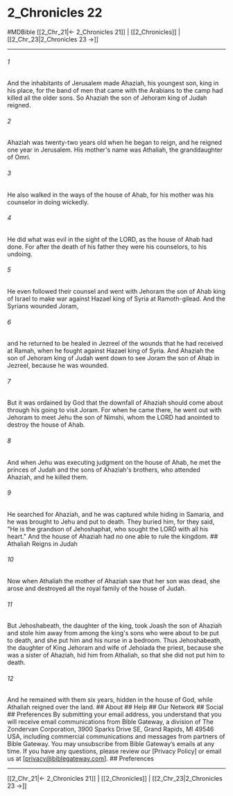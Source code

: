 # 2_Chronicles 22
#MDBible
[[2_Chr_21|← 2_Chronicles 21]] | [[2_Chronicles]] | [[2_Chr_23|2_Chronicles 23 →]]

***






###### 1 


And the inhabitants of Jerusalem made Ahaziah, his youngest son, king in his place, for the band of men that came with the Arabians to the camp had killed all the older sons. So Ahaziah the son of Jehoram king of Judah reigned. 





###### 2 


Ahaziah was twenty-two years old when he began to reign, and he reigned one year in Jerusalem. His mother's name was Athaliah, the granddaughter of Omri. 





###### 3 


He also walked in the ways of the house of Ahab, for his mother was his counselor in doing wickedly. 





###### 4 


He did what was evil in the sight of the LORD, as the house of Ahab had done. For after the death of his father they were his counselors, to his undoing. 





###### 5 


He even followed their counsel and went with Jehoram the son of Ahab king of Israel to make war against Hazael king of Syria at Ramoth-gilead. And the Syrians wounded Joram, 





###### 6 


and he returned to be healed in Jezreel of the wounds that he had received at Ramah, when he fought against Hazael king of Syria. And Ahaziah the son of Jehoram king of Judah went down to see Joram the son of Ahab in Jezreel, because he was wounded. 





###### 7 


But it was ordained by God that the downfall of Ahaziah should come about through his going to visit Joram. For when he came there, he went out with Jehoram to meet Jehu the son of Nimshi, whom the LORD had anointed to destroy the house of Ahab. 





###### 8 


And when Jehu was executing judgment on the house of Ahab, he met the princes of Judah and the sons of Ahaziah's brothers, who attended Ahaziah, and he killed them. 





###### 9 


He searched for Ahaziah, and he was captured while hiding in Samaria, and he was brought to Jehu and put to death. They buried him, for they said, "He is the grandson of Jehoshaphat, who sought the LORD with all his heart." And the house of Ahaziah had no one able to rule the kingdom. ## Athaliah Reigns in Judah 





###### 10 


Now when Athaliah the mother of Ahaziah saw that her son was dead, she arose and destroyed all the royal family of the house of Judah. 





###### 11 


But Jehoshabeath, the daughter of the king, took Joash the son of Ahaziah and stole him away from among the king's sons who were about to be put to death, and she put him and his nurse in a bedroom. Thus Jehoshabeath, the daughter of King Jehoram and wife of Jehoiada the priest, because she was a sister of Ahaziah, hid him from Athaliah, so that she did not put him to death. 





###### 12 


And he remained with them six years, hidden in the house of God, while Athaliah reigned over the land. ## About ## Help ## Our Network ## Social ## Preferences By submitting your email address, you understand that you will receive email communications from Bible Gateway, a division of The Zondervan Corporation, 3900 Sparks Drive SE, Grand Rapids, MI 49546 USA, including commercial communications and messages from partners of Bible Gateway. You may unsubscribe from Bible Gateway&rsquo;s emails at any time. If you have any questions, please review our [Privacy Policy] or email us at [privacy@biblegateway.com]. ## Preferences

***

[[2_Chr_21|← 2_Chronicles 21]] | [[2_Chronicles]] | [[2_Chr_23|2_Chronicles 23 →]]
